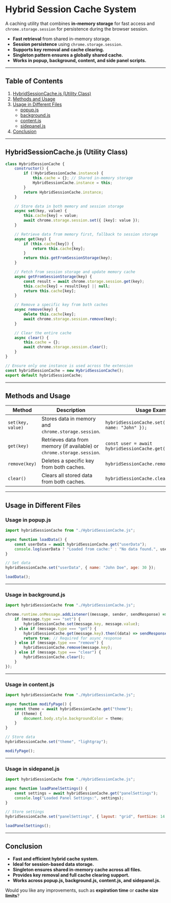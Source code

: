 # **Hybrid Session Cache System**  
A caching utility that combines **in-memory storage** for fast access and `chrome.storage.session` for persistence during the browser session.  

- **Fast retrieval** from shared in-memory storage.  
- **Session persistence** using `chrome.storage.session`.  
- **Supports key removal and cache clearing.**  
- **Singleton pattern ensures a globally shared cache.**  
- **Works in popup, background, content, and side panel scripts.**  

---

## **Table of Contents**  
1. [HybridSessionCache.js (Utility Class)](#hybridsessioncachejs-utility-class)  
2. [Methods and Usage](#methods-and-usage)  
3. [Usage in Different Files](#usage-in-different-files)  
   - [popup.js](#usage-in-popupjs)  
   - [background.js](#usage-in-backgroundjs)  
   - [content.js](#usage-in-contentjs)  
   - [sidepanel.js](#usage-in-sidepaneljs)  
4. [Conclusion](#conclusion)  

---

## **HybridSessionCache.js (Utility Class)**  

```javascript
class HybridSessionCache {
    constructor() {
        if (!HybridSessionCache.instance) {
            this.cache = {}; // Shared in-memory storage
            HybridSessionCache.instance = this;
        }
        return HybridSessionCache.instance;
    }

    // Store data in both memory and session storage
    async set(key, value) {
        this.cache[key] = value;
        await chrome.storage.session.set({ [key]: value });
    }

    // Retrieve data from memory first, fallback to session storage
    async get(key) {
        if (this.cache[key]) {
            return this.cache[key];
        }
        return this.getFromSessionStorage(key);
    }

    // Fetch from session storage and update memory cache
    async getFromSessionStorage(key) {
        const result = await chrome.storage.session.get(key);
        this.cache[key] = result[key] || null;
        return this.cache[key];
    }

    // Remove a specific key from both caches
    async remove(key) {
        delete this.cache[key];
        await chrome.storage.session.remove(key);
    }

    // Clear the entire cache
    async clear() {
        this.cache = {};
        await chrome.storage.session.clear();
    }
}

// Ensure only one instance is used across the extension
const hybridSessionCache = new HybridSessionCache();
export default hybridSessionCache;
```

---

## **Methods and Usage**  

| Method | Description | Usage Example |
|--------|-------------|---------------|
| `set(key, value)` | Stores data in memory and `chrome.storage.session`. | `hybridSessionCache.set("userData", { name: "John" });` |
| `get(key)` | Retrieves data from memory (if available) or `chrome.storage.session`. | `const user = await hybridSessionCache.get("userData");` |
| `remove(key)` | Deletes a specific key from both caches. | `hybridSessionCache.remove("userData");` |
| `clear()` | Clears all stored data from both caches. | `hybridSessionCache.clear();` |

---

## **Usage in Different Files**  

### **Usage in popup.js**  
```javascript
import hybridSessionCache from "./HybridSessionCache.js";

async function loadData() {
    const userData = await hybridSessionCache.get("userData");
    console.log(userData ? "Loaded from cache:" : "No data found.", userData);
}

// Set data
hybridSessionCache.set("userData", { name: "John Doe", age: 30 });

loadData();
```

---

### **Usage in background.js**  
```javascript
import hybridSessionCache from "./HybridSessionCache.js";

chrome.runtime.onMessage.addListener((message, sender, sendResponse) => {
    if (message.type === "set") {
        hybridSessionCache.set(message.key, message.value);
    } else if (message.type === "get") {
        hybridSessionCache.get(message.key).then((data) => sendResponse({ value: data }));
        return true; // Required for async response
    } else if (message.type === "remove") {
        hybridSessionCache.remove(message.key);
    } else if (message.type === "clear") {
        hybridSessionCache.clear();
    }
});
```

---

### **Usage in content.js**  
```javascript
import hybridSessionCache from "./HybridSessionCache.js";

async function modifyPage() {
    const theme = await hybridSessionCache.get("theme");
    if (theme) {
        document.body.style.backgroundColor = theme;
    }
}

// Store data
hybridSessionCache.set("theme", "lightgray");

modifyPage();
```

---

### **Usage in sidepanel.js**  
```javascript
import hybridSessionCache from "./HybridSessionCache.js";

async function loadPanelSettings() {
    const settings = await hybridSessionCache.get("panelSettings");
    console.log("Loaded Panel Settings:", settings);
}

// Store settings
hybridSessionCache.set("panelSettings", { layout: "grid", fontSize: 14 });

loadPanelSettings();
```

---

## **Conclusion**  
- **Fast and efficient hybrid cache system.**  
- **Ideal for session-based data storage.**  
- **Singleton ensures shared in-memory cache across all files.**  
- **Provides key removal and full cache clearing support.**  
- **Works across popup.js, background.js, content.js, and sidepanel.js.**  

Would you like any improvements, such as **expiration time** or **cache size limits**?
